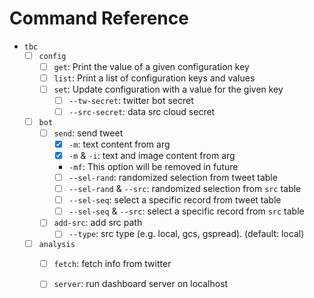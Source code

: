 # Command Reference

- `tbc`
  - [ ] `config`
    - [ ] `get`: Print the value of a given configuration key
    - [ ] `list`: Print a list of configuration keys and values
    - [ ] `set`: Update configuration with a value for the given key
      - [ ] `--tw-secret`: twitter bot secret
      - [ ] `--src-secret`: data src cloud secret
  - [ ] `bot`
    - [ ] `send`: send tweet
      - [x] `-m`: text content from arg
      - [x] `-m` & `-i`: text and image content from arg
      - `-mf`: This option will be removed in future
      - [ ] `--sel-rand`: randomized selection from tweet table
      - [ ] `--sel-rand` & `--src`: randomized selection from `src` table
      - [ ] `--sel-seq`: select a specific record from tweet table
      - [ ] `--sel-seq` & `--src`: select a specific record from `src` table
    - [ ] `add-src`: add src path
      - [ ] `--type`: src type (e.g. local, gcs, gspread). (default: local)
  - [ ] `analysis`
    - [ ] `fetch`: fetch info from twitter
    - [ ] `server`: run dashboard server on localhost


